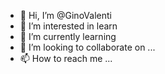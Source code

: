 - 👋 Hi, I’m @GinoValenti
- 👀 I’m interested in learn 
- 🌱 I’m currently learning 
- 💞️ I’m looking to collaborate on ...
- 📫 How to reach me ...

<!---
GinoValenti/GinoValenti is a ✨ special ✨ repository because its `README.md` (this file) appears on your GitHub profile.
You can click the Preview link to take a look at your changes.
--->

